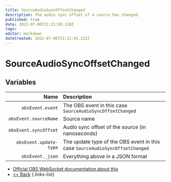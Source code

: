 ```yaml
---
title: SourceAudioSyncOffsetChanged
description: The audio sync offset of a source has changed.
published: true
date: 2022-07-06T21:21:50.128Z
tags: 
editor: markdown
dateCreated: 2022-07-06T21:21:45.222Z
---
```


# SourceAudioSyncOffsetChanged

## Variables

Name | Description
----:|:------------
| `obsEvent.event` | The OBS event in this case `SourceAudioSyncOffsetChanged`
| `obsEvent.sourceName` | Source name
| `obsEvent.syncOffset` | Audio sync offset of the source (in nanoseconds)
| `obsEvent.update-type` | The update type of the OBS event in this case `SourceAudioSyncOffsetChanged`
| `obsEvent._json` | Everything above in a JSON format

* [Official OBS WebSocket documentation about this](https://github.com/obsproject/obs-websocket/blob/4.x-current/docs/generated/protocol.md#sourceaudiosyncoffsetchanged)
* [<= Back](/en/Integrations/OBS/Events)
{.links-list}